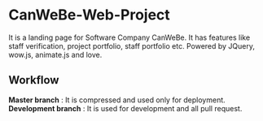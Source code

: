 # CanWeBe-Web-Project
It is a landing page for Software Company CanWeBe. It has features like staff verification, project portfolio, staff portfolio etc. Powered by JQuery, wow.js, animate.js and love. 

## Workflow
**Master branch** : It is compressed and used only for deployment.  
**Development branch** : It is used for development and all pull request.